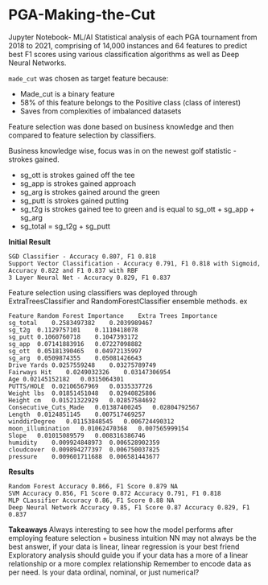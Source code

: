 # PGA-Making-the-Cut
Jupyter Notebook- ML/AI Statistical analysis of each PGA tournament from 2018 to 2021, comprising of 14,000 instances and 64 features to predict best F1 scores using various classification algorithms as well as Deep Neural Networks.

`made_cut` was chosen as target feature because:
- Made_cut is a binary feature
- 58% of this feature belongs to the Positive class (class of interest)
- Saves from complexities of imbalanced datasets

Feature selection was done based on business knowledge and then compared to feature selection by classifiers.

Business knowledge wise, focus was in on the newest golf statistic - strokes gained.
- sg_ott is strokes gained off the tee
- sg_app is strokes gained approach
- sg_arg is strokes gained around the green
- sg_putt is strokes gained putting
- sg_t2g is strokes gained tee to green and is equal to sg_ott + sg_app + sg_arg
- sg_total = sg_t2g + sg_putt

**Initial Result**
```
SGD Classifier - Accuracy 0.807, F1 0.818
Support Vector Classification - Accuracy 0.791, F1 0.818 with Sigmoid, Accuracy 0.822 and F1 0.837 with RBF
3 Layer Neural Net - Accuracy 0.829, F1 0.837
```

Feature selection using classifiers was deployed through ExtraTreesClassifier and RandomForestClassifier ensemble methods.
ex
```
Feature	Random Forest Importance	Extra Trees Importance
sg_total	0.2583497382	0.2039989467
sg_t2g	0.1129757101	0.1110418078
sg_putt	0.1060760718	0.1047393172
sg_app	0.07141883916	0.07227098882
sg_ott	0.05181390465	0.04972135997
sg_arg	0.0509874355	0.05081426643
Drive Yards	0.0257559248	0.03275789749
Fairways Hit	0.0249032326	0.03147306954
Age	0.02145152182	0.0315064301
PUTTS/HOLE	0.02106567969	0.0335337726
Weight lbs	0.01851451048	0.02940825806
Height cm	0.01521322929	0.02857584692
Consecutive_Cuts_Made	0.01387400245	0.02804792567
Length	0.0124851145	0.007517469257
winddirDegree	0.01153848545	0.006724490312
moon_illumination	0.01062470368	0.007565999154
Slope	0.01015089579	0.008316386746
humidity	0.009924848973	0.006528902359
cloudcover	0.009894277397	0.006750037825
pressure	0.009601711688	0.006581443677
```

**Results**
```Algorithms New scores Previous Scores
Random Forest Accuracy 0.866, F1 Score 0.879 NA
SVM Accuracy 0.856, F1 Score 0.872 Accuracy 0.791, F1 0.818
MLP CLassifier Accuracy 0.86, F1 Score 0.88 NA
Deep Neural Network Accuracy 0.85, F1 Score 0.87 Accuracy 0.829, F1 0.837
```

**Takeaways**
Always interesting to see how the model performs after employing feature selection + business intuition
NN may not always be the best answer, if your data is linear, linear regression is your best friend
Exploratory analysis should guide you if your data has a more of a linear relationship or a more complex relationship
Remember to encode data as per need. Is your data ordinal, nominal, or just numerical? 
